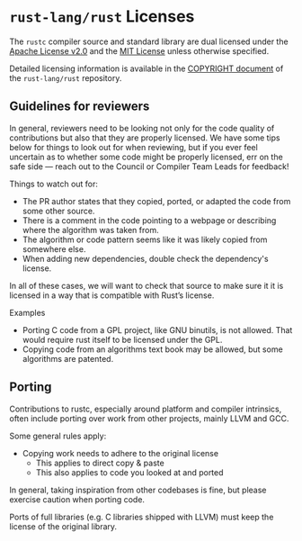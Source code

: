 # `rust-lang/rust` Licenses

The `rustc` compiler source and standard library are dual licensed under the [Apache License v2.0](https://github.com/rust-lang/rust/blob/master/LICENSE-APACHE) and the [MIT License](https://github.com/rust-lang/rust/blob/master/LICENSE-MIT) unless otherwise specified.

Detailed licensing information is available in the [COPYRIGHT document](https://github.com/rust-lang/rust/blob/master/COPYRIGHT) of the `rust-lang/rust` repository.

## Guidelines for reviewers

In general, reviewers need to be looking not only for the code quality of contributions but also that they are properly licensed.
We have some tips below for things to look out for when reviewing, but if you ever feel uncertain as to whether some code might be properly licensed, err on the safe side — reach out to the Council or Compiler Team Leads for feedback!

Things to watch out for:

- The PR author states that they copied, ported, or adapted the code from some other source.
- There is a comment in the code pointing to a webpage or describing where the algorithm was taken from.
- The algorithm or code pattern seems like it was likely copied from somewhere else.
- When adding new dependencies, double check the dependency's license.

In all of these cases, we will want to check that source to make sure it it is licensed in a way that is compatible with Rust’s license.

Examples

- Porting C code from a GPL project, like GNU binutils, is not allowed. That would require rust itself to be licensed under the GPL.
- Copying code from an algorithms text book may be allowed, but some algorithms are patented.

## Porting

Contributions to rustc, especially around platform and compiler intrinsics, often include porting over work from other projects, mainly LLVM and GCC.

Some general rules apply:

- Copying work needs to adhere to the original license
    - This applies to direct copy & paste
    - This also applies to code you looked at and ported

In general, taking inspiration from other codebases is fine, but please exercise caution when porting code.

Ports of full libraries (e.g. C libraries shipped with LLVM) must keep the license of the original library.
